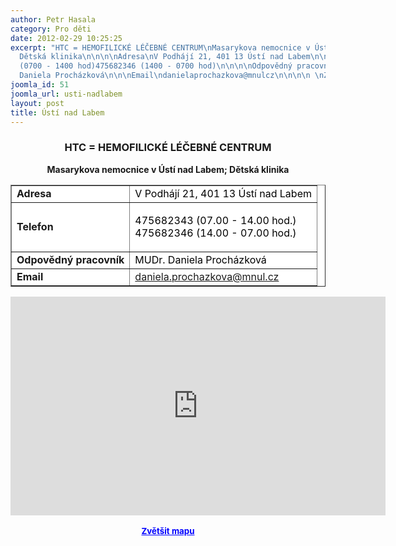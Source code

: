 ```yaml
---
author: Petr Hasala
category: Pro děti
date: 2012-02-29 10:25:25
excerpt: "HTC = HEMOFILICKÉ LÉČEBNÉ CENTRUM\nMasarykova nemocnice v Ústí nad Labem;
  Dětská klinika\n\n\n\nAdresa\nV Podhájí 21, 401 13 Ústí nad Labem\n\n\nTelefon\n\n475682343
  (0700 - 1400 hod)475682346 (1400 - 0700 hod)\n\n\n\nOdpovědný pracovník   \nMUDr
  Daniela Procházková\n\n\nEmail\ndanielaprochazkova@mnulcz\n\n\n\n \nZvětšit mapu"
joomla_id: 51
joomla_url: usti-nadlabem
layout: post
title: Ústí nad Labem
---
```


<h3 style="text-align: center;">
 <strong>
  <strong>
   <strong>
    <strong>
     <strong>
      <strong>
       <strong>
        <strong>
         HTC = HEMOFILICKÉ LÉČEBNÉ CENTRUM
        </strong>
       </strong>
      </strong>
     </strong>
    </strong>
   </strong>
  </strong>
 </strong>
</h3>
<p style="text-align: center;">
 <strong>
  <strong>
   <strong>
    Masarykova nemocnice v Ústí nad Labem; Dětská klinika
   </strong>
  </strong>
 </strong>
</p>
<table align="center" border="1" style="background-color: #ffffff;">
 <tbody>
  <tr>
   <td>
    <strong>
     Adresa
    </strong>
   </td>
   <td>
    <span style="color: #000000;">
     V Podhájí 21, 401 13 Ústí nad Labem
    </span>
   </td>
  </tr>
  <tr>
   <td>
    <strong>
     Telefon
    </strong>
   </td>
   <td>
    <p>
     <span style="color: #000000;">
      475682343 (07.00 - 14.00 hod.)
     </span>
     <br/>
     <span style="color: #000000;">
      475682346 (14.00 - 07.00 hod.)
     </span>
    </p>
   </td>
  </tr>
  <tr>
   <td>
    <strong>
     Odpovědný pracovník
     <br/>
    </strong>
   </td>
   <td>
    <span style="color: #000000;">
     MUDr. Daniela Procházková
    </span>
   </td>
  </tr>
  <tr>
   <td>
    <strong>
     Email
    </strong>
   </td>
   <td>
    <a class="ico_posta" href="mailto:daniela.prochazkova@mnul.cz">
     daniela.prochazkova@mnul.cz
    </a>
   </td>
  </tr>
 </tbody>
</table>
<p style="text-align: center;">
</p>
<p style="text-align: center;">
 <iframe frameborder="0" height="350" marginheight="0" marginwidth="0" scrolling="no" src="http://maps.google.cz/maps?hl=cs&amp;q=V+Podh%C3%A1j%C3%AD+21,+401+13+%C3%9Ast%C3%AD+nad+Labem&amp;ie=UTF8&amp;hq=&amp;hnear=V+Podh%C3%A1j%C3%AD+791%2F21,+400+01+%C3%9Ast%C3%AD+nad+Labem-Kl%C3%AD%C5%A1e&amp;t=h&amp;brcurrent=5,0,1&amp;ll=50.676664,14.011517&amp;spn=0.019037,0.051498&amp;z=14&amp;iwloc=A&amp;output=embed" style="display: block; margin-left: auto; margin-right: auto;" width="600">
 </iframe>
 <br/>
 <strong>
  <span style="font-size: medium;">
   <small>
    <a href="http://maps.google.cz/maps?hl=cs&amp;q=V+Podh%C3%A1j%C3%AD+21,+401+13+%C3%9Ast%C3%AD+nad+Labem&amp;ie=UTF8&amp;hq=&amp;hnear=V+Podh%C3%A1j%C3%AD+791%2F21,+400+01+%C3%9Ast%C3%AD+nad+Labem-Kl%C3%AD%C5%A1e&amp;t=h&amp;brcurrent=5,0,1&amp;ll=50.676664,14.011517&amp;spn=0.019037,0.051498&amp;z=14&amp;iwloc=A&amp;source=embed" style="color: #0000ff; text-align: left;">
     Zvětšit mapu
    </a>
   </small>
  </span>
 </strong>
</p>
